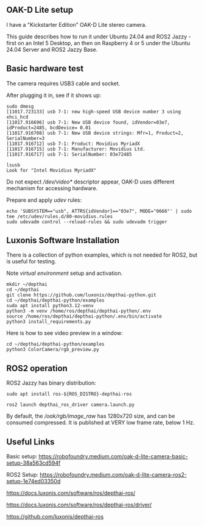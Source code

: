 ## OAK-D Lite setup

I have a "Kickstarter Edition" OAK-D Lite stereo camera. 

This guide describes how to run it under Ubuntu 24.04 and ROS2 Jazzy - first on an Intel 5 Desktop, an then on Raspberry 4 or 5 under the Ubuntu 24.04 Server and ROS2 Jazzy Base.

## Basic hardware test

The camera requires USB3 cable and socket. 

After plugging it in, see if it shows up:
```
sudo dmesg
[11017.723133] usb 7-1: new high-speed USB device number 3 using xhci_hcd
[11017.916696] usb 7-1: New USB device found, idVendor=03e7, idProduct=2485, bcdDevice= 0.01
[11017.916708] usb 7-1: New USB device strings: Mfr=1, Product=2, SerialNumber=3
[11017.916712] usb 7-1: Product: Movidius MyriadX
[11017.916715] usb 7-1: Manufacturer: Movidius Ltd.
[11017.916717] usb 7-1: SerialNumber: 03e72485

lsusb
Look for "Intel Movidius MyriadX"
```
Do not expect _/dev/video*_ descriptor appear, OAK-D uses different mechanism for accessing hardware.

Prepare and apply _udev_ rules:
```
echo 'SUBSYSTEM=="usb", ATTRS{idVendor}=="03e7", MODE="0666"' | sudo tee /etc/udev/rules.d/80-movidius.rules
sudo udevadm control --reload-rules && sudo udevadm trigger
```

## Luxonis Software Installation

There is a collection of python examples, which is not needed for ROS2, but is useful for testing.

Note _virtual environment_ setup and activation.
```
mkdir ~/depthai
cd ~/depthai
git clone https://github.com/luxonis/depthai-python.git
cd ~/depthai/depthai-python/examples
sudo apt install python3.12-venv
python3 -m venv /home/ros/depthai/depthai-python/.env
source /home/ros/depthai/depthai-python/.env/bin/activate
python3 install_requirements.py
```
Here is how to see video preview in a window: 
```
cd ~/depthai/depthai-python/examples
python3 ColorCamera/rgb_preview.py
```

## ROS2 operation

ROS2 Jazzy has binary distribution:
```
sudo apt install ros-${ROS_DISTRO}-depthai-ros

ros2 launch depthai_ros_driver camera.launch.py
```
By default, the */oak/rgb/image_raw* has 1280x720 size, and can be consumed compressed. It is published at VERY low frame rate, below 1 Hz.

## Useful Links

Basic setup: https://robofoundry.medium.com/oak-d-lite-camera-basic-setup-38a563cd594f

ROS2 Setup: https://robofoundry.medium.com/oak-d-lite-camera-ros2-setup-1e74ed03350d

https://docs.luxonis.com/software/ros/depthai-ros/

https://docs.luxonis.com/software/ros/depthai-ros/driver/

https://github.com/luxonis/depthai-ros
